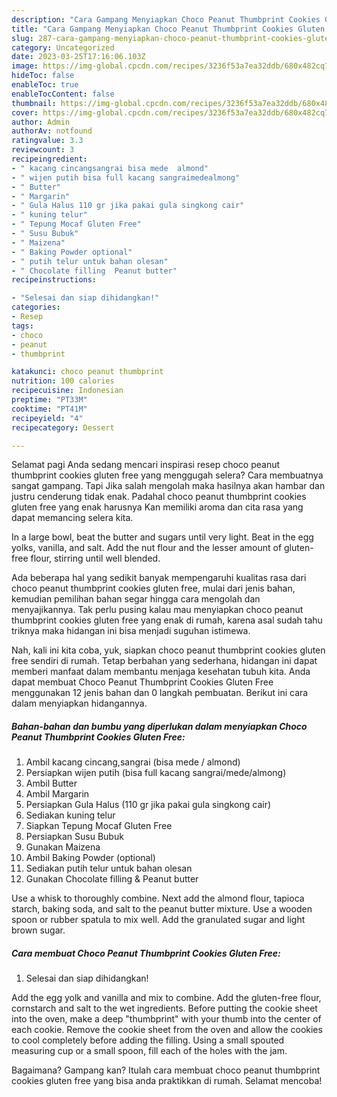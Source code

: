 ```yaml
---
description: "Cara Gampang Menyiapkan Choco Peanut Thumbprint Cookies Gluten Free{ yang Bikin Ngiler,  Menu Buat lebaran"
title: "Cara Gampang Menyiapkan Choco Peanut Thumbprint Cookies Gluten Free{ yang Bikin Ngiler,  Menu Buat lebaran"
slug: 287-cara-gampang-menyiapkan-choco-peanut-thumbprint-cookies-gluten-free-yang-bikin-ngiler-menu-buat-lebaran
category: Uncategorized
date: 2023-03-25T17:16:06.103Z
image: https://img-global.cpcdn.com/recipes/3236f53a7ea32ddb/680x482cq70/choco-peanut-thumbprint-cookies-gluten-free-foto-resep-utama.jpg
hideToc: false
enableToc: true
enableTocContent: false
thumbnail: https://img-global.cpcdn.com/recipes/3236f53a7ea32ddb/680x482cq70/choco-peanut-thumbprint-cookies-gluten-free-foto-resep-utama.jpg
cover: https://img-global.cpcdn.com/recipes/3236f53a7ea32ddb/680x482cq70/choco-peanut-thumbprint-cookies-gluten-free-foto-resep-utama.jpg
author: Admin
authorAv: notfound
ratingvalue: 3.3
reviewcount: 3
recipeingredient:
- " kacang cincangsangrai bisa mede  almond"
- " wijen putih bisa full kacang sangraimedealmong"
- " Butter"
- " Margarin"
- " Gula Halus 110 gr jika pakai gula singkong cair"
- " kuning telur"
- " Tepung Mocaf Gluten Free"
- " Susu Bubuk"
- " Maizena"
- " Baking Powder optional"
- " putih telur untuk bahan olesan"
- " Chocolate filling  Peanut butter"
recipeinstructions:

- "Selesai dan siap dihidangkan!"
categories:
- Resep
tags:
- choco
- peanut
- thumbprint

katakunci: choco peanut thumbprint 
nutrition: 100 calories
recipecuisine: Indonesian
preptime: "PT33M"
cooktime: "PT41M"
recipeyield: "4"
recipecategory: Dessert

---
```



Selamat pagi Anda sedang mencari inspirasi resep choco peanut thumbprint cookies gluten free yang menggugah selera? Cara membuatnya sangat gampang. Tapi Jika salah mengolah maka hasilnya akan hambar dan justru cenderung tidak enak. Padahal choco peanut thumbprint cookies gluten free yang enak harusnya Kan memiliki aroma dan cita rasa yang dapat memancing selera kita.


In a large bowl, beat the butter and sugars until very light. Beat in the egg yolks, vanilla, and salt. Add the nut flour and the lesser amount of gluten-free flour, stirring until well blended.

Ada beberapa hal yang sedikit banyak mempengaruhi kualitas rasa dari choco peanut thumbprint cookies gluten free, mulai dari jenis bahan, kemudian pemilihan bahan segar hingga cara mengolah dan menyajikannya. Tak perlu pusing kalau mau menyiapkan choco peanut thumbprint cookies gluten free yang enak di rumah, karena asal sudah tahu triknya maka hidangan ini bisa menjadi suguhan istimewa.


Nah, kali ini kita coba, yuk, siapkan choco peanut thumbprint cookies gluten free sendiri di rumah. Tetap berbahan yang sederhana, hidangan ini dapat memberi manfaat dalam membantu menjaga kesehatan tubuh kita. Anda dapat membuat Choco Peanut Thumbprint Cookies Gluten Free menggunakan 12 jenis bahan dan 0 langkah pembuatan. Berikut ini cara dalam menyiapkan hidangannya.

<!--inarticleads1-->

##### Bahan-bahan dan bumbu yang diperlukan dalam menyiapkan Choco Peanut Thumbprint Cookies Gluten Free:

1. Ambil  kacang cincang,sangrai (bisa mede / almond)
1. Persiapkan  wijen putih (bisa full kacang sangrai/mede/almong)
1. Ambil  Butter
1. Ambil  Margarin
1. Persiapkan  Gula Halus (110 gr jika pakai gula singkong cair)
1. Sediakan  kuning telur
1. Siapkan  Tepung Mocaf Gluten Free
1. Persiapkan  Susu Bubuk
1. Gunakan  Maizena
1. Ambil  Baking Powder (optional)
1. Sediakan  putih telur untuk bahan olesan
1. Gunakan  Chocolate filling &amp; Peanut butter


Use a whisk to thoroughly combine. Next add the almond flour, tapioca starch, baking soda, and salt to the peanut butter mixture. Use a wooden spoon or rubber spatula to mix well. Add the granulated sugar and light brown sugar. 

<!--inarticleads2-->

##### Cara membuat Choco Peanut Thumbprint Cookies Gluten Free:


1. Selesai dan siap dihidangkan!

Add the egg yolk and vanilla and mix to combine. Add the gluten-free flour, cornstarch and salt to the wet ingredients. Before putting the cookie sheet into the oven, make a deep &#34;thumbprint&#34; with your thumb into the center of each cookie. Remove the cookie sheet from the oven and allow the cookies to cool completely before adding the filling. Using a small spouted measuring cup or a small spoon, fill each of the holes with the jam. 

Bagaimana? Gampang kan? Itulah cara membuat choco peanut thumbprint cookies gluten free yang bisa anda praktikkan di rumah. Selamat mencoba!
